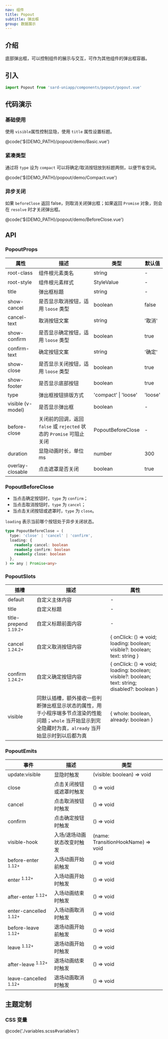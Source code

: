 ```yaml
---
nav: 组件
title: Popout
subtitle: 弹出框
group: 数据展示
---
```


## 介绍

底部弹出框，可以控制组件的展示与交互，可作为其他组件的弹出框容器。

## 引入

```ts
import Popout from 'sard-uniapp/components/popout/popout.vue'
```

## 代码演示

### 基础使用

使用 `visible`属性控制显隐，使用 `title` 属性设置标题。

@code('${DEMO_PATH}/popout/demo/Basic.vue')

### 紧凑类型

通过将 `type` 设为 `compact` 可以将确定/取消按钮放到标题两侧，以便节省空间。

@code('${DEMO_PATH}/popout/demo/Compact.vue')

### 异步关闭

如果 `beforeClose` 返回 false，则取消关闭弹出框；如果返回 `Promise` 对象，则会在 `resolve` 时才关闭弹出框。

@code('${DEMO_PATH}/popout/demo/BeforeClose.vue')

## API

### PopoutProps

| 属性              | 描述                                                                 | 类型                 | 默认值  |
| ----------------- | -------------------------------------------------------------------- | -------------------- | ------- |
| root-class        | 组件根元素类名                                                       | string               | -       |
| root-style        | 组件根元素样式                                                       | StyleValue           | -       |
| title             | 弹出框标题                                                           | string               | -       |
| show-cancel       | 是否显示取消按钮，适用 `loose` 类型                                  | boolean              | false   |
| cancel-text       | 取消按钮文案                                                         | string               | '取消'  |
| show-confirm      | 是否显示确定按钮，适用 `loose` 类型                                  | boolean              | true    |
| confirm-text      | 确定按钮文案                                                         | string               | '确定'  |
| show-close        | 是否显示关闭按钮，适用 `loose` 类型                                  | boolean              | true    |
| show-footer       | 是否显示底部按钮                                                     | boolean              | true    |
| type              | 弹出框按钮排版方式                                                   | 'compact' \| 'loose' | 'loose' |
| visible (v-model) | 是否显示弹出框                                                       | boolean              | -       |
| before-close      | 关闭前的回调，返回 `false` 或 `rejected` 状态的 `Promise` 可阻止关闭 | PopoutBeforeClose    | -       |
| duration          | 显隐动画时长，单位 ms                                                | number               | 300     |
| overlay-closable  | 点击遮罩是否关闭                                                     | boolean              | true    |

### PopoutBeforeClose

- 当点击确定按钮时，`type` 为 `confirm`；
- 当点击取消按钮时，`type` 为 `cancel`；
- 当点击关闭按钮或遮罩时，`type` 为 `close`。

`loading` 表示当前哪个按钮处于异步关闭状态。

```ts
type PopoutBeforeClose = (
  type: 'close' | 'cancel' | 'confirm',
  loading: {
    readonly cancel: boolean
    readonly confirm: boolean
    readonly close: boolean
  },
) => any | Promise<any>
```

### PopoutSlots

| 插槽                             | 描述                                                                                                                                                       | 属性                                                                                           |
| -------------------------------- | ---------------------------------------------------------------------------------------------------------------------------------------------------------- | ---------------------------------------------------------------------------------------------- |
| default                          | 自定义主体内容                                                                                                                                             | -                                                                                              |
| title                            | 自定义标题                                                                                                                                                 | -                                                                                              |
| title-prepend <sup>1.19.2+</sup> | 自定义标题前面内容                                                                                                                                         | -                                                                                              |
| cancel <sup>1.24.2+</sup>        | 自定义取消按钮内容                                                                                                                                         | { onClick: () => void; loading: boolean; visible?: boolean; text: string }                     |
| confirm <sup>1.24.2+</sup>       | 自定义确定按钮内容                                                                                                                                         | { onClick: () => void; loading: boolean; visible?: boolean; text: string; disabled?: boolean } |
| visible                          | 同默认插槽，额外接收一些判断弹出框显示状态的属性，用于小程序端多节点渲染的性能问题；`whole` 当开始显示到完全隐藏时为真，`already` 当开始显示时到以后都为真 | { whole: boolean, already: boolean }                                                           |

### PopoutEmits

| 事件                             | 描述                        | 类型                               |
| -------------------------------- | --------------------------- | ---------------------------------- |
| update:visible                   | 显隐时触发                  | (visible: boolean) => void         |
| close                            | 点击关闭按钮或遮罩时触发    | () => void                         |
| cancel                           | 点击取消按钮时触发          | () => void                         |
| confirm                          | 点击确定按钮时触发          | () => void                         |
| visible-hook                     | 入场/退场动画状态改变时触发 | (name: TransitionHookName) => void |
| before-enter <sup>1.12+</sup>    | 入场动画开始前触发          | () => void                         |
| enter <sup>1.12+</sup>           | 入场动画开始时触发          | () => void                         |
| after-enter <sup>1.12+</sup>     | 入场动画结束时触发          | () => void                         |
| enter-cancelled <sup>1.12+</sup> | 入场动画取消时触发          | () => void                         |
| before-leave <sup>1.12+</sup>    | 退场动画开始前触发          | () => void                         |
| leave <sup>1.12+</sup>           | 退场动画开始时触发          | () => void                         |
| after-leave <sup>1.12+</sup>     | 退场动画结束时触发          | () => void                         |
| leave-cancelled <sup>1.12+</sup> | 退场动画取消时触发          | () => void                         |

## 主题定制

### CSS 变量

@code('./variables.scss#variables')

